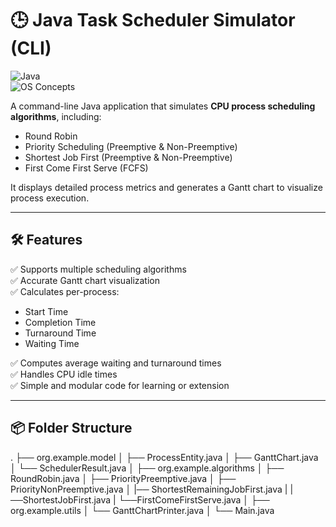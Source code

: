 # 🕒  Java Task Scheduler Simulator (CLI)

![Java](https://img.shields.io/badge/Java-ED8B00?style=for-the-badge&logo=java&logoColor=white)
<br/>
![OS Concepts](https://img.shields.io/badge/OS-Scheduling-blueviolet?style=for-the-badge)

A command-line Java application that simulates **CPU process scheduling algorithms**, including:

- Round Robin
- Priority Scheduling (Preemptive & Non-Preemptive)
- Shortest Job First (Preemptive & Non-Preemptive)
- First Come First Serve (FCFS)

It displays detailed process metrics and generates a Gantt chart to visualize process execution.

---

## 🛠 Features

✅ Supports multiple scheduling algorithms  
✅ Accurate Gantt chart visualization  
✅ Calculates per-process:
- Start Time
- Completion Time
- Turnaround Time
- Waiting Time

✅ Computes average waiting and turnaround times  
✅ Handles CPU idle times  
✅ Simple and modular code for learning or extension

---

## 📦 Folder Structure
.
├── org.example.model
│ ├── ProcessEntity.java
│ ├── GanttChart.java
│ └── SchedulerResult.java
│
├── org.example.algorithms
│ ├── RoundRobin.java
│ ├── PriorityPreemptive.java
│ ├── PriorityNonPreemptive.java
│ |── ShortestRemainingJobFirst.java
| |──ShortestJobFirst.java
| └──FirstComeFirstServe.java
│
├── org.example.utils
│ └── GanttChartPrinter.java
│
└── Main.java







